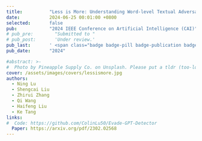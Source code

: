 ```yaml
---
title:          "Less is More: Understanding Word-level Textual Adversarial Attack via n-gram Frequency Descend"
date:           2024-06-25 00:01:00 +0800
selected:       false
pub:            "2024 IEEE Conference on Artificial Intelligence (CAI)"
# pub_pre:        "Submitted to "
# pub_post:       'Under review.'
pub_last:       ' <span class="badge badge-pill badge-publication badge-success">Oral</span>'
pub_date:       "2024"

#abstract: >-
#  Photo by Pineapple Supply Co. on Unsplash. Please put a tldr (too-long-didnt-read, 1~2 sentences) of your publication here. It is not recommended to put the actual abstract here because it is usually too long to fit in. $\LaTeX$ is supported. $a=b+c$.
cover: /assets/images/covers/lessismore.jpg
authors:
  - Ning Lu
  - Shengcai Liu
  - Zhirui Zhang
  - Qi Wang
  - Haifeng Liu
  - Ke Tang
links:
#  Code: https://github.com/ColinLu50/Evade-GPT-Detector
  Paper: https://arxiv.org/pdf/2302.02568
---
```

